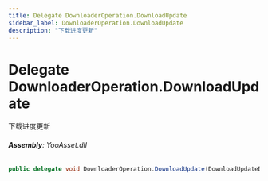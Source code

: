 ```yaml
---
title: Delegate DownloaderOperation.DownloadUpdate
sidebar_label: DownloaderOperation.DownloadUpdate
description: "下载进度更新"
---
```

# Delegate DownloaderOperation.DownloadUpdate
下载进度更新

###### **Assembly**: YooAsset.dll

```csharp title="Declaration"
public delegate void DownloaderOperation.DownloadUpdate(DownloadUpdateData data)
```
